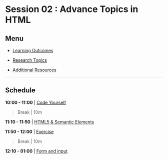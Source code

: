 # Session 02 : Advance Topics in HTML

## Menu

- [Learning Outcomes](./learning-outcomes.md)

- [Research Topics](./research-topic.md)

- [Additional Resources](./resources.md)

--------------------------------------------------------------------------------

## Schedule

**10:00 - 11:00** | [Code Yourself](./code-tutorial.md)

> Break | 10m

**11:10 - 11:50** | [HTML5 & Semantic Elements](./semantic.md)

**11:50 - 12:00** | [Exercise](./exercise.md)

> Break | 10m

**12:10 - 01:00** | [Form and input](./form.md)